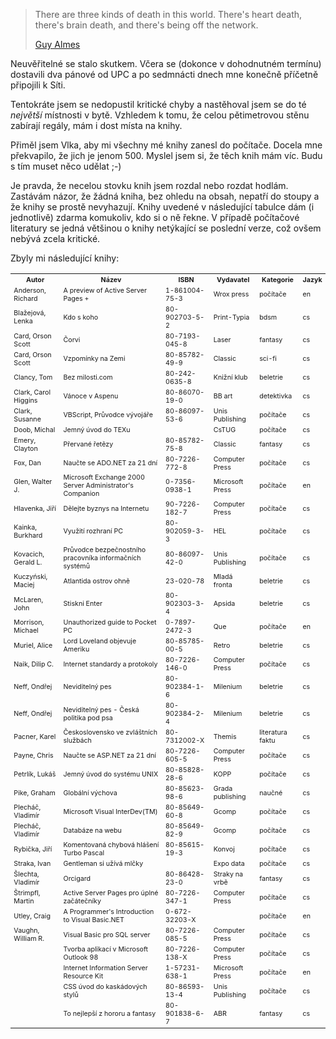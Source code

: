 <!-- dcterms:identifier = riderweblog#119 -->
<!-- dcterms:title = Chcete nějaké knížky zdarma? -->
<!-- np9:categoryId = 2 -->
<!-- x4w:category = Lidé a jiná zvěř -->
<!-- np9:authorId = 1 -->
<!-- np9:authorEmail = michal.valasek@altairis.cz -->
<!-- dcterms:creator = Michal Altair Valášek -->
<!-- dcterms:created = 2004-01-08T19:12:34+01:00 -->
<!-- dcterms:date = 2004-01-08T19:12:34+01:00 -->

> There are three kinds of death in this world. There's heart death, there's brain death, and there's being off the network.
> 
> [Guy Almes](http://events.internet2.edu/speakers/speakers.php?go=people&id=85)

Neuvěřitelné se stalo skutkem. Včera se (dokonce v dohodnutném termínu) dostavili dva pánové od UPC a po sedmnácti dnech mne konečně příčetně připojili k Síti.

Tentokráte jsem se nedopustil kritické chyby a nastěhoval jsem se do té *největší* místnosti v bytě. Vzhledem k tomu, že celou pětimetrovou stěnu zabírají regály, mám i dost místa na knihy.

Přiměl jsem Vlka, aby mi všechny mé knihy zanesl do počítače. Docela mne překvapilo, že jich je jenom 500. Myslel jsem si, že těch knih mám víc. Budu s tím muset něco udělat ;-)

Je pravda, že necelou stovku knih jsem rozdal nebo rozdat hodlám. Zastávám názor, že žádná kniha, bez ohledu na obsah, nepatří do stoupy a že knihy se prostě nevyhazují. Knihy uvedené v následující tabulce dám (i jednotlivě) zdarma komukoliv, kdo si o ně řekne. V případě počítačové literatury se jedná většinou o knihy netýkající se poslední verze, což ovšem nebývá zcela kritické.

Zbyly mi následující knihy:

 <table> <tbody> <tr> <th style="FONT-SIZE: 8pt">Autor</th> <th style="FONT-SIZE: 8pt">Název</th> <th style="FONT-SIZE: 8pt">ISBN</th> <th style="FONT-SIZE: 8pt">Vydavatel</th> <th style="FONT-SIZE: 8pt">Kategorie</th> <th style="FONT-SIZE: 8pt">Jazyk</th></tr> <tr> <td style="FONT-SIZE: 8pt">Anderson, Richard</td> <td style="FONT-SIZE: 8pt">A preview of Active Server Pages +</td> <td style="FONT-SIZE: 8pt">1-861004-75-3</td> <td style="FONT-SIZE: 8pt">Wrox press</td> <td style="FONT-SIZE: 8pt">počítače</td> <td style="FONT-SIZE: 8pt">en</td></tr> <tr> <td style="FONT-SIZE: 8pt">Blažejová, Lenka</td> <td style="FONT-SIZE: 8pt">Kdo s koho</td> <td style="FONT-SIZE: 8pt">80-902703-5-2</td> <td style="FONT-SIZE: 8pt">Print-Typia</td> <td style="FONT-SIZE: 8pt">bdsm</td> <td style="FONT-SIZE: 8pt">cs</td></tr> <tr> <td style="FONT-SIZE: 8pt">Card, Orson Scott</td> <td style="FONT-SIZE: 8pt">Čorvi</td> <td style="FONT-SIZE: 8pt">80-7193-045-8</td> <td style="FONT-SIZE: 8pt">Laser</td> <td style="FONT-SIZE: 8pt">fantasy</td> <td style="FONT-SIZE: 8pt">cs</td></tr> <tr> <td style="FONT-SIZE: 8pt">Card, Orson Scott</td> <td style="FONT-SIZE: 8pt">Vzpomínky na Zemi</td> <td style="FONT-SIZE: 8pt">80-85782-49-9</td> <td style="FONT-SIZE: 8pt">Classic</td> <td style="FONT-SIZE: 8pt">sci-fi</td> <td style="FONT-SIZE: 8pt">cs</td></tr> <tr> <td style="FONT-SIZE: 8pt">Clancy, Tom</td> <td style="FONT-SIZE: 8pt">Bez milosti.com</td> <td style="FONT-SIZE: 8pt">80-242-0635-8</td> <td style="FONT-SIZE: 8pt">Knižní klub</td> <td style="FONT-SIZE: 8pt">beletrie</td> <td style="FONT-SIZE: 8pt">cs</td></tr> <tr> <td style="FONT-SIZE: 8pt">Clark, Carol Higgins</td> <td style="FONT-SIZE: 8pt">Vánoce v Aspenu</td> <td style="FONT-SIZE: 8pt">80-86070-19-0</td> <td style="FONT-SIZE: 8pt">BB art</td> <td style="FONT-SIZE: 8pt">detektivka</td> <td style="FONT-SIZE: 8pt">cs</td></tr> <tr> <td style="FONT-SIZE: 8pt">Clark, Susanne</td> <td style="FONT-SIZE: 8pt">VBScript, Průvodce vývojáře</td> <td style="FONT-SIZE: 8pt">80-86097-53-6</td> <td style="FONT-SIZE: 8pt">Unis Publishing</td> <td style="FONT-SIZE: 8pt">počítače</td> <td style="FONT-SIZE: 8pt">cs</td></tr> <tr> <td style="FONT-SIZE: 8pt">Doob, Michal</td> <td style="FONT-SIZE: 8pt">Jemný úvod do TEXu</td> <td style="FONT-SIZE: 8pt"></td> <td style="FONT-SIZE: 8pt">CsTUG</td> <td style="FONT-SIZE: 8pt">počítače</td> <td style="FONT-SIZE: 8pt">cs</td></tr> <tr> <td style="FONT-SIZE: 8pt">Emery, Clayton</td> <td style="FONT-SIZE: 8pt">Přervané řetězy</td> <td style="FONT-SIZE: 8pt">80-85782-75-8</td> <td style="FONT-SIZE: 8pt">Classic</td> <td style="FONT-SIZE: 8pt">fantasy</td> <td style="FONT-SIZE: 8pt">cs</td></tr> <tr> <td style="FONT-SIZE: 8pt">Fox, Dan</td> <td style="FONT-SIZE: 8pt">Naučte se ADO.NET za 21 dní</td> <td style="FONT-SIZE: 8pt">80-7226-772-8</td> <td style="FONT-SIZE: 8pt">Computer Press</td> <td style="FONT-SIZE: 8pt">počítače</td> <td style="FONT-SIZE: 8pt">cs</td></tr> <tr> <td style="FONT-SIZE: 8pt">Glen, Walter J.</td> <td style="FONT-SIZE: 8pt">Microsoft Exchange 2000 Server Administrator's Companion</td> <td style="FONT-SIZE: 8pt">0-7356-0938-1</td> <td style="FONT-SIZE: 8pt">Microsoft Press</td> <td style="FONT-SIZE: 8pt">počítače</td> <td style="FONT-SIZE: 8pt">en</td></tr> <tr> <td style="FONT-SIZE: 8pt">Hlavenka, Jiří</td> <td style="FONT-SIZE: 8pt">Dělejte byznys na Internetu</td> <td style="FONT-SIZE: 8pt">90-7226-182-7</td> <td style="FONT-SIZE: 8pt">Computer Press</td> <td style="FONT-SIZE: 8pt">počítače</td> <td style="FONT-SIZE: 8pt">cs</td></tr> <tr> <td style="FONT-SIZE: 8pt">Kainka, Burkhard</td> <td style="FONT-SIZE: 8pt">Využití rozhraní PC</td> <td style="FONT-SIZE: 8pt">80-902059-3-3</td> <td style="FONT-SIZE: 8pt">HEL</td> <td style="FONT-SIZE: 8pt">počítače</td> <td style="FONT-SIZE: 8pt">cs</td></tr> <tr> <td style="FONT-SIZE: 8pt">Kovacich, Gerald L.</td> <td style="FONT-SIZE: 8pt">Průvodce bezpečnostního pracovníka informačních systémů</td> <td style="FONT-SIZE: 8pt">80-86097-42-0</td> <td style="FONT-SIZE: 8pt">Unis Publishing</td> <td style="FONT-SIZE: 8pt">počítače</td> <td style="FONT-SIZE: 8pt">cs</td></tr> <tr> <td style="FONT-SIZE: 8pt">Kuczyński, Maciej</td> <td style="FONT-SIZE: 8pt">Atlantida ostrov ohně</td> <td style="FONT-SIZE: 8pt">23-020-78</td> <td style="FONT-SIZE: 8pt">Mladá fronta</td> <td style="FONT-SIZE: 8pt">beletrie</td> <td style="FONT-SIZE: 8pt">cs</td></tr> <tr> <td style="FONT-SIZE: 8pt">McLaren, John</td> <td style="FONT-SIZE: 8pt">Stiskni Enter</td> <td style="FONT-SIZE: 8pt">80-902303-3-4</td> <td style="FONT-SIZE: 8pt">Apsida</td> <td style="FONT-SIZE: 8pt">beletrie</td> <td style="FONT-SIZE: 8pt">cs</td></tr> <tr> <td style="FONT-SIZE: 8pt">Morrison, Michael</td> <td style="FONT-SIZE: 8pt">Unauthorized guide to Pocket PC</td> <td style="FONT-SIZE: 8pt">0-7897-2472-3</td> <td style="FONT-SIZE: 8pt">Que</td> <td style="FONT-SIZE: 8pt">počítače</td> <td style="FONT-SIZE: 8pt">en</td></tr> <tr> <td style="FONT-SIZE: 8pt">Muriel, Alice</td> <td style="FONT-SIZE: 8pt">Lord Loveland objevuje Ameriku</td> <td style="FONT-SIZE: 8pt">80-85785-00-5</td> <td style="FONT-SIZE: 8pt">Retro</td> <td style="FONT-SIZE: 8pt">beletrie</td> <td style="FONT-SIZE: 8pt">cs</td></tr> <tr> <td style="FONT-SIZE: 8pt">Naik, Dilip C.</td> <td style="FONT-SIZE: 8pt">Internet standardy a protokoly</td> <td style="FONT-SIZE: 8pt">80-7226-146-0</td> <td style="FONT-SIZE: 8pt">Computer Press</td> <td style="FONT-SIZE: 8pt">počítače</td> <td style="FONT-SIZE: 8pt">cs</td></tr> <tr> <td style="FONT-SIZE: 8pt">Neff, Ondřej</td> <td style="FONT-SIZE: 8pt">Neviditelný pes</td> <td style="FONT-SIZE: 8pt">80-902384-1-6</td> <td style="FONT-SIZE: 8pt">Milenium</td> <td style="FONT-SIZE: 8pt">beletrie</td> <td style="FONT-SIZE: 8pt">cs</td></tr> <tr> <td style="FONT-SIZE: 8pt">Neff, Ondřej</td> <td style="FONT-SIZE: 8pt">Neviditelný pes - Česká politika pod psa</td> <td style="FONT-SIZE: 8pt">80-902384-2-4</td> <td style="FONT-SIZE: 8pt">Milenium</td> <td style="FONT-SIZE: 8pt">beletrie</td> <td style="FONT-SIZE: 8pt">cs</td></tr> <tr> <td style="FONT-SIZE: 8pt">Pacner, Karel</td> <td style="FONT-SIZE: 8pt">Československo ve zvláštních službách</td> <td style="FONT-SIZE: 8pt">80-7312002-X</td> <td style="FONT-SIZE: 8pt">Themis</td> <td style="FONT-SIZE: 8pt">literatura faktu</td> <td style="FONT-SIZE: 8pt">cs</td></tr> <tr> <td style="FONT-SIZE: 8pt">Payne, Chris</td> <td style="FONT-SIZE: 8pt">Naučte se ASP.NET za 21 dní</td> <td style="FONT-SIZE: 8pt">80-7226-605-5</td> <td style="FONT-SIZE: 8pt">Computer Press</td> <td style="FONT-SIZE: 8pt">počítače</td> <td style="FONT-SIZE: 8pt">cs</td></tr> <tr> <td style="FONT-SIZE: 8pt">Petrlík, Lukáš</td> <td style="FONT-SIZE: 8pt">Jemný úvod do systému UNIX</td> <td style="FONT-SIZE: 8pt">80-85828-28-6</td> <td style="FONT-SIZE: 8pt">KOPP</td> <td style="FONT-SIZE: 8pt">počítače</td> <td style="FONT-SIZE: 8pt">cs</td></tr> <tr> <td style="FONT-SIZE: 8pt">Pike, Graham</td> <td style="FONT-SIZE: 8pt">Globální výchova</td> <td style="FONT-SIZE: 8pt">80-85623-98-6</td> <td style="FONT-SIZE: 8pt">Grada publishing</td> <td style="FONT-SIZE: 8pt">naučné</td> <td style="FONT-SIZE: 8pt">cs</td></tr> <tr> <td style="FONT-SIZE: 8pt">Plecháč, Vladimír</td> <td style="FONT-SIZE: 8pt">Microsoft Visual InterDev(TM)</td> <td style="FONT-SIZE: 8pt">80-85649-60-8</td> <td style="FONT-SIZE: 8pt">Gcomp</td> <td style="FONT-SIZE: 8pt">počítače</td> <td style="FONT-SIZE: 8pt">cs</td></tr> <tr> <td style="FONT-SIZE: 8pt">Plecháč, Vladimír</td> <td style="FONT-SIZE: 8pt">Databáze na webu</td> <td style="FONT-SIZE: 8pt">80-85649-82-9</td> <td style="FONT-SIZE: 8pt">Gcomp</td> <td style="FONT-SIZE: 8pt">počítače</td> <td style="FONT-SIZE: 8pt">cs</td></tr> <tr> <td style="FONT-SIZE: 8pt">Rybička, Jiří</td> <td style="FONT-SIZE: 8pt">Komentovaná chybová hlášení Turbo Pascal</td> <td style="FONT-SIZE: 8pt">80-85615-19-3</td> <td style="FONT-SIZE: 8pt">Konvoj</td> <td style="FONT-SIZE: 8pt">počítače</td> <td style="FONT-SIZE: 8pt">cs</td></tr> <tr> <td style="FONT-SIZE: 8pt">Straka, Ivan</td> <td style="FONT-SIZE: 8pt">Gentleman si užívá mlčky</td> <td style="FONT-SIZE: 8pt"></td> <td style="FONT-SIZE: 8pt">Expo data</td> <td style="FONT-SIZE: 8pt">počítače</td> <td style="FONT-SIZE: 8pt">cs</td></tr> <tr> <td style="FONT-SIZE: 8pt">Šlechta, Vladimír</td> <td style="FONT-SIZE: 8pt">Orcigard</td> <td style="FONT-SIZE: 8pt">80-86428-23-0</td> <td style="FONT-SIZE: 8pt">Straky na vrbě</td> <td style="FONT-SIZE: 8pt">fantasy</td> <td style="FONT-SIZE: 8pt">cs</td></tr> <tr> <td style="FONT-SIZE: 8pt">Štrimpfl, Martin</td> <td style="FONT-SIZE: 8pt">Active Server Pages pro úplné začátečníky</td> <td style="FONT-SIZE: 8pt">80-7226-347-1</td> <td style="FONT-SIZE: 8pt">Computer Press</td> <td style="FONT-SIZE: 8pt">počítače</td> <td style="FONT-SIZE: 8pt">cs</td></tr> <tr> <td style="FONT-SIZE: 8pt">Utley, Craig</td> <td style="FONT-SIZE: 8pt">A Programmer's Introduction to Visual Basic.NET</td> <td style="FONT-SIZE: 8pt">0-672-32203-X</td> <td style="FONT-SIZE: 8pt"></td> <td style="FONT-SIZE: 8pt">počítače</td> <td style="FONT-SIZE: 8pt">en</td></tr> <tr> <td style="FONT-SIZE: 8pt">Vaughn, William R.</td> <td style="FONT-SIZE: 8pt">Visual Basic pro SQL server</td> <td style="FONT-SIZE: 8pt">80-7226-085-5</td> <td style="FONT-SIZE: 8pt">Computer Press</td> <td style="FONT-SIZE: 8pt">počítače</td> <td style="FONT-SIZE: 8pt">cs</td></tr> <tr> <td style="FONT-SIZE: 8pt"></td> <td style="FONT-SIZE: 8pt">Tvorba aplikací v Microsoft Outlook 98</td> <td style="FONT-SIZE: 8pt">80-7226-138-X</td> <td style="FONT-SIZE: 8pt">Computer Press</td> <td style="FONT-SIZE: 8pt">počítače</td> <td style="FONT-SIZE: 8pt">cs</td></tr> <tr> <td style="FONT-SIZE: 8pt"></td> <td style="FONT-SIZE: 8pt">Internet Information Server Resource Kit</td> <td style="FONT-SIZE: 8pt">1-57231-638-1</td> <td style="FONT-SIZE: 8pt">Microsoft Press</td> <td style="FONT-SIZE: 8pt">počítače</td> <td style="FONT-SIZE: 8pt">en</td></tr> <tr> <td style="FONT-SIZE: 8pt"></td> <td style="FONT-SIZE: 8pt">CSS úvod do kaskádových stylů</td> <td style="FONT-SIZE: 8pt">80-86593-13-4</td> <td style="FONT-SIZE: 8pt">Unis Publishing</td> <td style="FONT-SIZE: 8pt">počítače</td> <td style="FONT-SIZE: 8pt">cs</td></tr> <tr> <td style="FONT-SIZE: 8pt"></td> <td style="FONT-SIZE: 8pt">To nejlepší z hororu a fantasy</td> <td style="FONT-SIZE: 8pt">80-901838-6-7</td> <td style="FONT-SIZE: 8pt">ABR</td> <td style="FONT-SIZE: 8pt">fantasy</td> <td style="FONT-SIZE: 8pt">cs</td></tr></tbody></table>